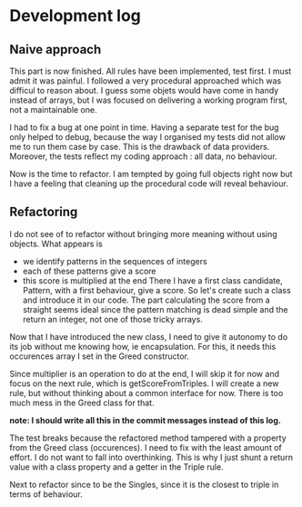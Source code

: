# Development log

## Naive approach 
This part is now finished. All rules have been implemented, test first. I must admit it was painful.
I followed a very procedural approached which was difficul to reason about. 
I guess some objets would have come in handy instead of arrays, but I was focused on delivering 
a working program first, not a maintainable one.

I had to fix a bug at one point in time. Having a separate test for the bug only helped to 
debug, because the way I organised my tests did not allow me to run them case by case. This 
is the drawback of data providers. Moreover, the tests reflect my coding approach : all data, 
no behaviour.

Now is the time to refactor. I am tempted by going full objects right now but I have a feeling 
that cleaning up the procedural code will reveal behaviour.

## Refactoring
I do not see of to refactor without bringing more meaning without using objects. What appears is 
  * we identify patterns in the sequences of integers
  * each of these patterns give a score
  * this score is multiplied at the end
There I have a first class candidate, Pattern, with a first behaviour, give a score. So let's create 
such a class and introduce it in our code. The part calculating the score from a straight seems ideal 
since the pattern matching is dead simple and the return an integer, not one of those tricky arrays.

Now that I have introduced the new class, I need to give it autonomy to do its job without me knowing how, 
ie encapsulation. For this, it needs this occurences array I set in the Greed constructor. 

Since multiplier is an operation to do at the end, I will skip it for now and focus on the next rule, 
which is getScoreFromTriples. I will create a new rule, but without thinking about a common interface for now.
There is too much mess in the Greed class for that.

__note: I should write all this in the commit messages instead of this log.__

The test breaks because the refactored method tampered with a property from the Greed class (occurences). 
I need to fix with the least amount of effort. I do not want to fall into overthinking. This is why I just 
shunt a return value with a class property and a getter in the Triple rule.

Next to refactor since to be the Singles, since it is the closest to triple in terms of behaviour.
